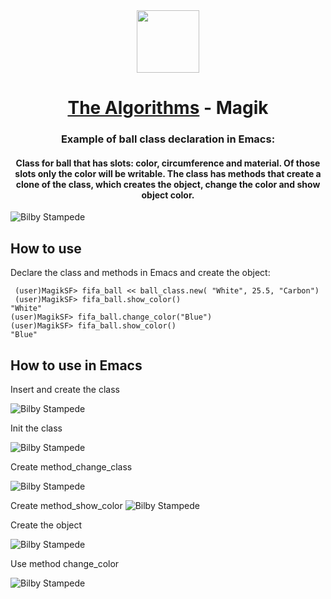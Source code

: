 
<div align="center">
<!-- Title: -->
  <a href="https://github.com/Mateus2314/Magik_Smallworld_the_Algorithms">
    <img src="https://siamz.gallerycdn.vsassets.io/extensions/siamz/smallworld-magik/1.5.2/1573561363325/Microsoft.VisualStudio.Services.Icons.Default" height="100">
  </a>
  <h1><a href="https://github.com/Mateus2314/Magik_Smallworld_the_Algorithms">The Algorithms</a> - Magik</h1>

  
  
<!-- Short description: -->
  <h3>Example of ball class declaration in Emacs:</h3>
  <h4>Class for ball that has slots: color, circumference and material. 
  Of those slots only the color will be writable.
  The class has methods that create a clone of the class, which creates the object, change the color and show object color. </h4>
</div>

![Bilby Stampede](https://magazine25.vteximg.com.br/arquivos/ids/166261-550-550/Ima-Especial-Bola-de-Futebol---10-unidades.jpg?v=637366562815370000)

## How to use

Declare the class and methods in Emacs and create the object:

```magik
 (user)MagikSF> fifa_ball << ball_class.new( "White", 25.5, "Carbon")
 (user)MagikSF> fifa_ball.show_color()
"White"
(user)MagikSF> fifa_ball.change_color("Blue")
(user)MagikSF> fifa_ball.show_color()
"Blue"
 ```
## How to use in Emacs

Insert and create the class

![Bilby Stampede](https://github.com/Mateus2314/Magik_Smallworld_the_Algorithms/blob/main/Basic_sequential_structure/Exercise_with_method/sum/picture/sum_picture.png)

Init the class

![Bilby Stampede](https://github.com/Mateus2314/Magik_Smallworld_the_Algorithms/blob/main/Basic_sequential_structure/Exercise_with_method/sum/picture/sum_picture.png)

Create method_change_class

![Bilby Stampede](https://github.com/Mateus2314/Magik_Smallworld_the_Algorithms/blob/main/Basic_sequential_structure/Exercise_with_method/sum/picture/sum_picture.png)

Create method_show_color
![Bilby Stampede](https://github.com/Mateus2314/Magik_Smallworld_the_Algorithms/blob/main/Basic_sequential_structure/Exercise_with_method/sum/picture/sum_picture.png)

Create the object

![Bilby Stampede](https://github.com/Mateus2314/Magik_Smallworld_the_Algorithms/blob/main/Basic_sequential_structure/Exercise_with_method/sum/picture/sum_picture.png)

Use method change_color

![Bilby Stampede](https://github.com/Mateus2314/Magik_Smallworld_the_Algorithms/blob/main/Basic_sequential_structure/Exercise_with_method/sum/picture/sum_picture.png)



<!-- ## Getting Started

Open Source resource for learning object-oriented programming language with Magik on SmallWorld. #Magik_Smallworld_the_Algorithms

Read through our [Contribution Guidelines](CONTRIBUTING.md) before you contribute.

## Community Channels

We're on [Discord](https://discord.gg/c7MnfGFGa6) and [Gitter](https://gitter.im/TheAlgorithms)! Community channels are great for you to ask questions and get help. Please join us!

## List of Algorithms

See our [directory](DIRECTORY.md) for easier navigation and better overview of the project.
-->
